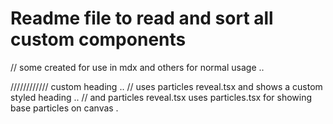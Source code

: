 
# Readme file to read and sort all custom components

// some created for use in mdx and others for normal usage ..

//////////// custom heading ..
// uses particles reveal.tsx and shows a custom styled heading ..
// and particles reveal.tsx uses particles.tsx for showing base particles on canvas .
